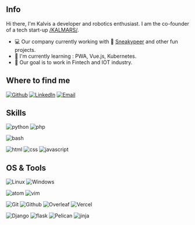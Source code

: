 ## Info

Hi there, I'm Kalvis a developer and robotics enthusiast. I am the co-founder of a tech start-up [/KALMARS/](https://kalmars.lv/).

- :computer: Our company currently working with 🐼 [Sneakypeer](https://sneakypeer.com/) and other fun projects.
- :school: I'm currently learning : PWA, Vue.js, Kubernetes.
- :dart: Our goal is to work in Fintech and IOT industry.

## Where to find me

[![Github](https://img.shields.io/badge/-Github-181717?style=for-the-badge&logo=Github&logoColor=white)](https://github.com/Kalvisan)
[![LinkedIn](https://img.shields.io/badge/-LinkedIn-0077B5?style=for-the-badge&logo=LinkedIn&logoColor=white)](https://www.linkedin.com/in/kalvis-ko%C4%BCes%C5%86ikovs-45264785/)
[![Email](https://img.shields.io/badge/Email-kalvis%40kalmars.lv-blue)](mailto:kalvis@kalmars.lv)

## Skills

![python](https://img.shields.io/badge/python-★★★-lightgrey?labelColor=3776AB&logo=Python&style=for-the-badge&logoColor=white)
![php](https://img.shields.io/badge/php-★★★-lightgrey?labelColor=39457E&logo=PHP&style=for-the-badge&logoColor=white)

![bash](https://img.shields.io/badge/bash-★★☆-lightgrey?labelColor=4EAA25&logo=GNU-Bash&style=for-the-badge&logoColor=white)

![html](https://img.shields.io/badge/html-★★★-lightgrey?labelColor=E34F26&logo=HTML5&style=for-the-badge&logoColor=white)
![css](https://img.shields.io/badge/css-★★★-lightgrey?labelColor=1572B6&logo=CSS3&style=for-the-badge&logoColor=white)
![javascript](https://img.shields.io/badge/javascript-★★☆-lightgrey?labelColor=F7DF1E&logo=JavaScript&style=for-the-badge&logoColor=black)

## OS & Tools

![Linux](https://img.shields.io/badge/-Linux-FCC624?logo=Linux&style=for-the-badge&logoColor=black)
![Windows](https://img.shields.io/badge/-Windows-999999?logo=Windows&style=for-the-badge&logoColor=white)

![atom](https://img.shields.io/badge/-atom-66595C?logo=Atom&style=for-the-badge&logoColor=white)
![vim](https://img.shields.io/badge/-vim-019733?logo=Vim&style=for-the-badge&logoColor=white)

![Git](https://img.shields.io/badge/-Git-F05032?logo=Git&style=for-the-badge&logoColor=white)
![Github](https://img.shields.io/badge/-Github-181717?logo=Github&style=for-the-badge&logoColor=white)
![Overleaf](https://img.shields.io/badge/-Overleaf-47A141?logo=Overleaf&style=for-the-badge&logoColor=white)
![Vercel](https://img.shields.io/badge/-vercel-000000?logo=Vercel&style=for-the-badge&logoColor=white)

![Django](https://img.shields.io/badge/-Django-092E20?logo=Django&style=for-the-badge&logoColor=white)
![flask](https://img.shields.io/badge/-flask-000000?logo=Flask&style=for-the-badge&logoColor=white)
![Pelican](https://img.shields.io/badge/-Pelican-14A0C4?logo=Pelican&style=for-the-badge&logoColor=white)
![jinja](https://img.shields.io/badge/-jinja-B41717?logo=Jinja&style=for-the-badge&logoColor=white)
